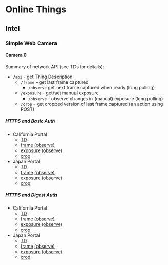 # Online Things

## Intel

### Simple Web Camera

#### Camera 0

Summary of network API (see TDs for details):
* `/api` - get Thing Description
    * `/frame` - get last frame captured
        - `/observe` get next frame captured when ready (long polling)
    * `/exposure` - get/set manual exposure
        - `/observe` - observe changes in (manual) exposure (long polling)
    * `/crop` - get cropped version of last frame captured (an action using POST)
          
##### HTTPS and Basic Auth
* California Portal
    * [TD](https://portal.mmccool.net:28443/api)
    * [frame](https://portal.mmccool.net:28443/api/frame)
          [(observe)](https://portal.mmccool.net:28443/api/frame/observe)
    * [exposure](https://portal.mmccool.net:28443/api/exposure)
          [(observe)](https://portal.mmccool.net:28443/api/exposure/observe)
    * [crop](https://portal.mmccool.net:28443/api/crop)
* Japan Portal
    * [TD](https://tiktok.mmccool.org:28443/api)
    * [frame](https://tiktok.mmccool.org:28443/api/frame)
          [(observe)](https://tiktok.mmccool.org:28443/api/frame/observe)
    * [exposure](https://tiktok.mmccool.org:28443/api/exposure)
          [(observe)](https://tiktok.mmccool.org:28443/api/exposure/observe)
    * [crop](https://tiktok.mmccool.org:28443/api/crop)

##### HTTPS and Digest Auth
* California Portal
    * [TD](https://portal.mmccool.net:28444/api)
    * [frame](https://portal.mmccool.net:28444/api/frame)
           [(observe)](https://portal.mmccool.net:28444/api/frame/observe)
    * [exposure](https://portal.mmccool.net:28444/api/exposure)
           [(observe)](https://portal.mmccool.net:28444/api/exposure/observe)
    * [crop](https://portal.mmccool.net:28444/api/crop)
* Japan Portal
    * [TD](https://tiktok.mmccool.org:28444/api)
    * [frame](https://tiktok.mmccool.org:28444/api/frame)
           [(observe)](https://tiktok.mmccool.org:28444/api/frame/observe)
    * [exposure](https://tiktok.mmccool.org:28444/api/exposure)
           [(observe)](https://tiktok.mmccool.org:28444/api/exposure/observe)
    * [crop](https://tiktok.mmccool.org:28444/api/crop)

